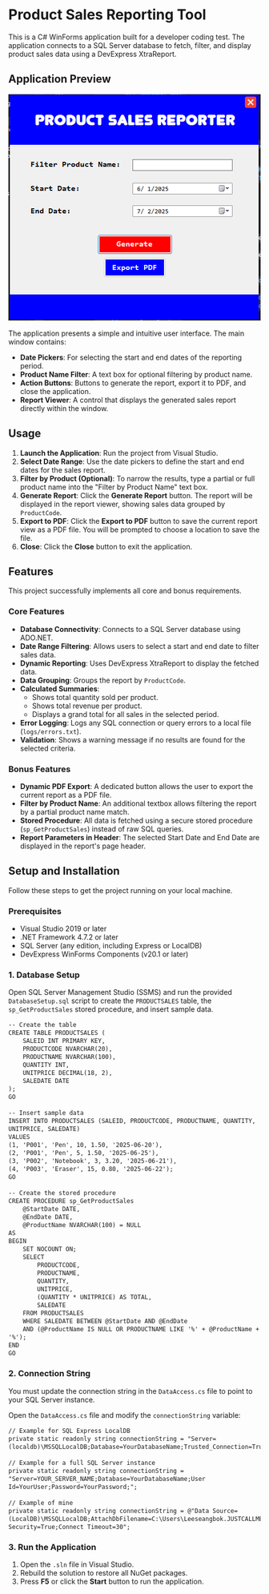 # Product Sales Reporting Tool

This is a C# WinForms application built for a developer coding test. The application connects to a SQL Server database to fetch, filter, and display product sales data using a DevExpress XtraReport.

## Application Preview

![Application Preview](Image/application.png)

The application presents a simple and intuitive user interface. The main window contains:
- **Date Pickers**: For selecting the start and end dates of the reporting period.
- **Product Name Filter**: A text box for optional filtering by product name.
- **Action Buttons**: Buttons to generate the report, export it to PDF, and close the application.
- **Report Viewer**: A control that displays the generated sales report directly within the window.

## Usage

1.  **Launch the Application**: Run the project from Visual Studio.
2.  **Select Date Range**: Use the date pickers to define the start and end dates for the sales report.
3.  **Filter by Product (Optional)**: To narrow the results, type a partial or full product name into the "Filter by Product Name" text box.
4.  **Generate Report**: Click the **Generate Report** button. The report will be displayed in the report viewer, showing sales data grouped by `ProductCode`.
5.  **Export to PDF**: Click the **Export to PDF** button to save the current report view as a PDF file. You will be prompted to choose a location to save the file.
6.  **Close**: Click the **Close** button to exit the application.

## Features

This project successfully implements all core and bonus requirements.

### Core Features

-   **Database Connectivity**: Connects to a SQL Server database using ADO.NET.
-   **Date Range Filtering**: Allows users to select a start and end date to filter sales data.
-   **Dynamic Reporting**: Uses DevExpress XtraReport to display the fetched data.
-   **Data Grouping**: Groups the report by `ProductCode`.
-   **Calculated Summaries**:
    -   Shows total quantity sold per product.
    -   Shows total revenue per product.
    -   Displays a grand total for all sales in the selected period.
-   **Error Logging**: Logs any SQL connection or query errors to a local file (`logs/errors.txt`).
-   **Validation**: Shows a warning message if no results are found for the selected criteria.

### Bonus Features

-   **Dynamic PDF Export**: A dedicated button allows the user to export the current report as a PDF file.
-   **Filter by Product Name**: An additional textbox allows filtering the report by a partial product name match.
-   **Stored Procedure**: All data is fetched using a secure stored procedure (`sp_GetProductSales`) instead of raw SQL queries.
-   **Report Parameters in Header**: The selected Start Date and End Date are displayed in the report's page header.

## Setup and Installation

Follow these steps to get the project running on your local machine.

### Prerequisites

-   Visual Studio 2019 or later
-   .NET Framework 4.7.2 or later
-   SQL Server (any edition, including Express or LocalDB)
-   DevExpress WinForms Components (v20.1 or later)

### 1. Database Setup

Open SQL Server Management Studio (SSMS) and run the provided `DatabaseSetup.sql` script to create the `PRODUCTSALES` table, the `sp_GetProductSales` stored procedure, and insert sample data.

    -- Create the table
    CREATE TABLE PRODUCTSALES (
        SALEID INT PRIMARY KEY,
        PRODUCTCODE NVARCHAR(20),
        PRODUCTNAME NVARCHAR(100),
        QUANTITY INT,
        UNITPRICE DECIMAL(18, 2),
        SALEDATE DATE
    );
    GO

    -- Insert sample data
    INSERT INTO PRODUCTSALES (SALEID, PRODUCTCODE, PRODUCTNAME, QUANTITY, UNITPRICE, SALEDATE)
    VALUES
    (1, 'P001', 'Pen', 10, 1.50, '2025-06-20'),
    (2, 'P001', 'Pen', 5, 1.50, '2025-06-25'),
    (3, 'P002', 'Notebook', 3, 3.20, '2025-06-21'),
    (4, 'P003', 'Eraser', 15, 0.80, '2025-06-22');
    GO

    -- Create the stored procedure
    CREATE PROCEDURE sp_GetProductSales
        @StartDate DATE,
        @EndDate DATE,
        @ProductName NVARCHAR(100) = NULL
    AS
    BEGIN
        SET NOCOUNT ON;
        SELECT 
            PRODUCTCODE, 
            PRODUCTNAME, 
            QUANTITY, 
            UNITPRICE, 
            (QUANTITY * UNITPRICE) AS TOTAL, 
            SALEDATE 
        FROM PRODUCTSALES 
        WHERE SALEDATE BETWEEN @StartDate AND @EndDate
        AND (@ProductName IS NULL OR PRODUCTNAME LIKE '%' + @ProductName + '%');
    END
    GO


### 2. Connection String

You must update the connection string in the `DataAccess.cs` file to point to your SQL Server instance.

Open the `DataAccess.cs` file and modify the `connectionString` variable:

    // Example for SQL Express LocalDB
    private static readonly string connectionString = "Server=(localdb)\MSSQLLocalDB;Database=YourDatabaseName;Trusted_Connection=True;";

    // Example for a full SQL Server instance
    private static readonly string connectionString = "Server=YOUR_SERVER_NAME;Database=YourDatabaseName;User Id=YourUser;Password=YourPassword;";

    // Example of mine
    private static readonly string connectionString = @"Data Source=(LocalDB)\MSSQLLocalDB;AttachDbFilename=C:\Users\Leeseangbok.JUSTCALLMET\OneDrive\Documents\SaleDB.mdf;Integrated Security=True;Connect Timeout=30";

### 3. Run the Application

1.  Open the `.sln` file in Visual Studio.
2.  Rebuild the solution to restore all NuGet packages.
3.  Press **F5** or click the **Start** button to run the application.
